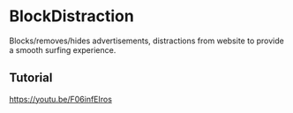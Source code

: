 # BlockDistraction
Blocks/removes/hides advertisements, distractions from website to provide a smooth surfing experience.

## Tutorial
https://youtu.be/F06infEIros
